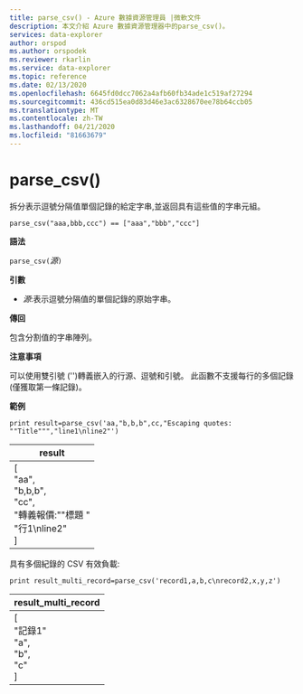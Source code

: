 ```yaml
---
title: parse_csv() - Azure 數據資源管理員 |微軟文件
description: 本文介紹 Azure 數據資源管理器中的parse_csv()。
services: data-explorer
author: orspod
ms.author: orspodek
ms.reviewer: rkarlin
ms.service: data-explorer
ms.topic: reference
ms.date: 02/13/2020
ms.openlocfilehash: 6645fd0dcc7062a4afb60fb34ade1c519af27294
ms.sourcegitcommit: 436cd515ea0d83d46e3ac6328670ee78b64ccb05
ms.translationtype: MT
ms.contentlocale: zh-TW
ms.lasthandoff: 04/21/2020
ms.locfileid: "81663679"
---
```

# <a name="parse_csv"></a>parse_csv()

拆分表示逗號分隔值單個記錄的給定字串,並返回具有這些值的字串元組。

```kusto
parse_csv("aaa,bbb,ccc") == ["aaa","bbb","ccc"]
```

**語法**

`parse_csv(`*源*`)`

**引數**

* *源*:表示逗號分隔值的單個記錄的原始字串。

**傳回**

包含分割值的字串陣列。

**注意事項**

可以使用雙引號 ('')轉義嵌入的行源、逗號和引號。 此函數不支援每行的多個記錄(僅獲取第一條記錄)。

**範例**

```kusto
print result=parse_csv('aa,"b,b,b",cc,"Escaping quotes: ""Title""","line1\nline2"')
```

|result|
|---|
|[<br>  "aa",<br>  "b,b,b",<br>  "cc",<br>  "轉義報價:\"\"標題 "<br>  "行1\nline2"<br>]|

具有多個紀錄的 CSV 有效負載:

```kusto
print result_multi_record=parse_csv('record1,a,b,c\nrecord2,x,y,z')
```

|result_multi_record|
|---|
|[<br>  "記錄1"<br>  "a",<br>  "b",<br>  "c"<br>]|